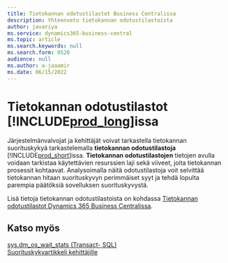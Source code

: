 ```yaml
---
title: Tietokannan odotustilastot Business Centralissa
description: Yhteenveto tietokannan odotustilastoista
author: javariya
ms.service: dynamics365-business-central
ms.topic: article
ms.search.keywords: null
ms.search.form: 9520
audience: null
ms.author: a-jaaamir
ms.date: 06/15/2022
---
```

# <a name="database-wait-statistics-in-"></a><a name="database-wait-statistics-in-"></a><a name="database-wait-statistics-in-"></a>Tietokannan odotustilastot [!INCLUDE[prod_long](includes/prod_long.md)]issa

Järjestelmänvalvojat ja kehittäjät voivat tarkastella tietokannan suorituskykyä tarkastelemalla **tietokannan odotustilastoja** [!INCLUDE[prod_short](includes/prod_short.md)]issa. **Tietokannan odotustilastojen** tietojen avulla voidaan tarkistaa käytettävien resurssien laji sekä viiveet, joita tietokannan prosessit kohtaavat. Analysoimalla näitä odotustilastoja voit selvittää tietokannan hitaan suorituskyvyn perimmäiset syyt ja tehdä lopulta parempia päätöksiä sovelluksen suorituskyvystä.

Lisä tietoja tietokannan odotustilastoista on kohdassa [Tietokannan odotustilastot Dynamics 365 Business Centralissa](/dynamics365/business-central/dev-itpro/administration/database-wait-statistics).

## <a name="see-also"></a><a name="see-also"></a><a name="see-also"></a>Katso myös

[sys.dm_os_wait_stats (Transact- SQL)](/sql/relational-databases/system-dynamic-management-views/sys-dm-os-wait-stats-transact-sql)  
[Suorituskykyartikkeli kehittäjille](/dynamics365/business-central/dev-itpro/performance/performance-developer)

